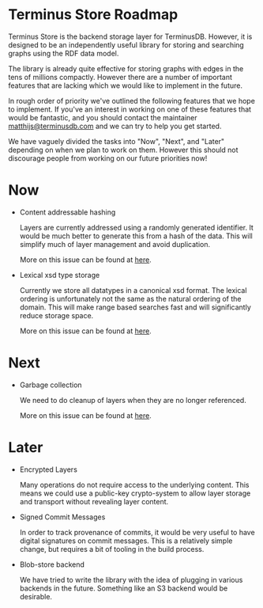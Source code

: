 # Terminus Store Roadmap

Terminus Store is the backend storage layer for TerminusDB. However, it is designed to be an independently useful library for storing and searching graphs using the RDF data model.

The library is already quite effective for storing graphs with edges in the tens of millions compactly. However there are a number of important features that are lacking which we would like to implement in the future.

In rough order of priority we've outlined the following features that we hope to implement. If you've an interest in working on one of these features that would be fantastic, and you should contact the maintainer <matthijs@terminusdb.com> and we can try to help you get started.

We have vaguely divided the tasks into "Now", "Next", and "Later" depending on when we plan to work on them. However this should not discourage people from working on our future priorities now!

# Now

* Content addressable hashing

    Layers are currently addressed using a randomly generated identifier. It would be much better to generate this from a hash of the data. This will simplify much of layer management and avoid duplication.

    More on this issue can be found at [here](./CONTENT.md).

* Lexical xsd type storage

    Currently we store all datatypes in a canonical xsd format. The lexical ordering is unfortunately not the same as the natural ordering of the domain. This will make range based searches fast and will significantly reduce storage space.

    More on this issue can be found at [here](./LEXICAL.md).

# Next

* Garbage collection

    We need to do cleanup of layers when they are no longer referenced.

    More on this issue can be found at [here](./docs/GARBAGE.md).

# Later

* Encrypted Layers

    Many operations do not require access to the underlying content. This means we could use a public-key crypto-system to allow layer storage and transport without revealing layer content.

* Signed Commit Messages

    In order to track provenance of commits, it would be very useful to have digital signatures on commit messages. This is a relatively simple change, but requires a bit of tooling in the build process.

* Blob-store backend

    We have tried to write the library with the idea of plugging in various backends in the future. Something like an S3 backend would be desirable.

